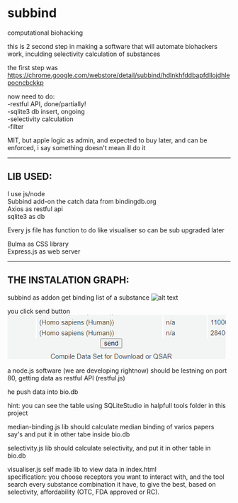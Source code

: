 # subbind
computational biohacking

this is 2 second step in making a software that will automate biohackers work, inculding selectivity calculation of substances

the first step was https://chrome.google.com/webstore/detail/subbind/hdlnkhfddbapfdllojdhlepocncbckkp

now need to do:  
-restful API, done/partially!  
-sqlite3 db insert, ongoing  
-selectivity calculation  
-filter  

MIT, but apple logic as admin, and expected to buy later, and can be enforced, i say something doesn't mean ill do it

---------------------------
## LIB USED:  

I use js/node  
Subbind add-on the catch data from bindingdb.org  
Axios as restful api   
sqlite3 as db  

Every js file has function to do like visualiser so can be sub upgraded later  

Bulma as CSS library  
Express.js as web server  

---------------------------
## THE INSTALATION GRAPH:  
subbind as addon get binding list of a substance
![alt text](https://lh3.googleusercontent.com/dYaqsJstC3uM10k_cfl5_djlAkiMb2B9knUkuKcm2QNMY68qibnu5QYpCY2r-K21Sfqr9YJtpKBT5T6XtkCLXU68xg=w640-h400-e365-rj-sc0x00ffffff "Hover Text")


you click send button  
![alt text](./send.PNG "Hover Text")

a node.js software (we are developing rightnow) should be lestning on port 80, getting data as restful API (restful.js)

he push data into bio.db

hint: you can see the table using SQLiteStudio in halpfull tools folder in this project

median-binding.js lib should calculate median binding of varios papers say's and put it in other tabe inside bio.db

selectivity.js lib should calculate selectivity, and put it in other table in bio.db

visualiser.js self made lib to view data in index.html  
specification: you choose receptors you want to interact with, and the tool search every substance combination it have, to give the best, based on selectivity, affordability (OTC, FDA approved or RC).